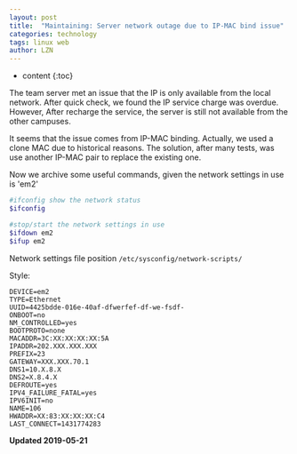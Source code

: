 ```yaml
---
layout: post
title:  "Maintaining: Server network outage due to IP-MAC bind issue"
categories: technology
tags: linux web
author: LZN
---
```


* content
{:toc}

The team server met an issue that the IP is only available from the local network. After quick check, we found the IP service charge was overdue. However, After recharge the service, the server is still not available from the other campuses.

It seems that the issue comes from IP-MAC binding. Actually, we used a clone MAC due to historical reasons. The solution, after many tests, was use another IP-MAC pair to replace the existing one.

Now we archive some useful commands, given the network settings in use is 'em2'
``` bash
#ifconfig show the network status
$ifconfig

#stop/start the network settings in use
$ifdown em2
$ifup em2
```
Network settings file position `/etc/sysconfig/network-scripts/`

Style:

```
DEVICE=em2
TYPE=Ethernet
UUID=4425bdde-016e-40af-dfwerfef-df-we-fsdf-
ONBOOT=no
NM_CONTROLLED=yes
BOOTPROTO=none
MACADDR=3C:XX:XX:XX:XX:5A
IPADDR=202.XXX.XXX.XXX
PREFIX=23
GATEWAY=XXX.XXX.70.1
DNS1=10.X.8.X
DNS2=X.8.4.X
DEFROUTE=yes
IPV4_FAILURE_FATAL=yes
IPV6INIT=no
NAME=106
HWADDR=XX:83:XX:XX:XX:C4
LAST_CONNECT=1431774283
```

**Updated 2019-05-21**

